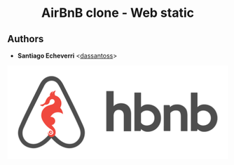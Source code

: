 <h1 align="center">AirBnB clone - Web static</h1>

## Authors
* **Santiago Echeverri** <[dassantoss](https://github.com/dassantoss)>

<p align="center">
  <img src="https://github.com/dassantoss/holbertonschool-AirBnB_clone/blob/main/assets/logo.png" alt="HBnB logo">
</p>

